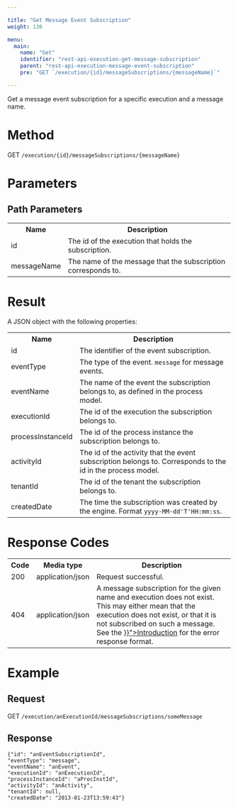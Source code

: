 ```yaml
---

title: "Get Message Event Subscription"
weight: 130

menu:
  main:
    name: "Get"
    identifier: "rest-api-execution-get-message-subscription"
    parent: "rest-api-execution-message-event-subscription"
    pre: "GET `/execution/{id}/messageSubscriptions/{messageName}`"

---
```



Get a message event subscription for a specific execution and a message name.


# Method

GET `/execution/{id}/messageSubscriptions/{messageName}`


# Parameters

## Path Parameters

<table class="table table-striped">
  <tr>
    <th>Name</th>
    <th>Description</th>
  </tr>
  <tr>
    <td>id</td>
    <td>The id of the execution that holds the subscription.</td>
  </tr>
  <tr>
    <td>messageName</td>
    <td>The name of the message that the subscription corresponds to.</td>
  </tr>
</table>


# Result

A JSON object with the following properties:

<table class="table table-striped">
  <tr>
    <th>Name</th>
    <th>Description</th>
  </tr>
  <tr>
    <td>id</td>
    <td>The identifier of the event subscription.</td>
  </tr>
  <tr>
    <td>eventType</td>
    <td>The type of the event. <code>message</code> for message events.</td>
  </tr>
  <tr>
    <td>eventName</td>
    <td>The name of the event the subscription belongs to, as defined in the process model.</td>
  </tr>
  <tr>
    <td>executionId</td>
    <td>The id of the execution the subscription belongs to.</td>
  </tr>
  <tr>
    <td>processInstanceId</td>
    <td>The id of the process instance the subscription belongs to.</td>
  </tr>
  <tr>
    <td>activityId</td>
    <td>The id of the activity that the event subscription belongs to. Corresponds to the id in the process model.</td>
  </tr>
  <tr>
    <td>tenantId</td>
    <td>The id of the tenant the subscription belongs to.</td>
  </tr>
  <tr>
    <td>createdDate</td>
    <td>The time the subscription was created by the engine. Format <code>yyyy-MM-dd'T'HH:mm:ss</code>.</td>
  </tr>
</table>


# Response Codes

<table class="table table-striped">
  <tr>
    <th>Code</th>
    <th>Media type</th>
    <th>Description</th>
  </tr>
  <tr>
    <td>200</td>
    <td>application/json</td>
    <td>Request successful.</td>
  </tr>
  <tr>
    <td>404</td>
    <td>application/json</td>
    <td>A message subscription for the given name and execution does not exist.
    This may either mean that the execution does not exist, or that it is not subscribed on such a message.
    See the <a href="{{< relref "reference/rest/overview/index.md#error-handling" >}}">Introduction</a> for the error response format.</td>
  </tr>
</table>


# Example

## Request

GET `/execution/anExecutionId/messageSubscriptions/someMessage`

## Response

    {"id": "anEventSubscriptionId",
    "eventType": "message",
    "eventName": "anEvent",
    "executionId": "anExecutionId",
    "processInstanceId": "aProcInstId",
    "activityId": "anActivity",
    "tenantId": null,
    "createdDate": "2013-01-23T13:59:43"}

